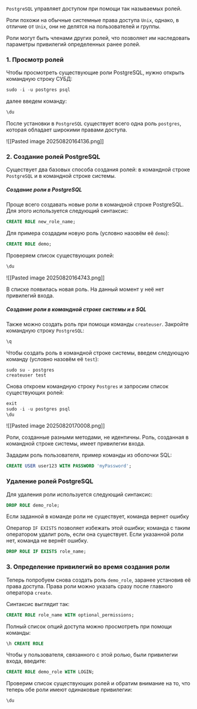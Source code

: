 
`PostgreSQL` управляет доступом при помощи так называемых ролей.

Роли похожи на обычные системные права доступа `Unix`, однако, в отличие от `Unix`, они не делятся на пользователей и группы.

Роли могут быть членами других ролей, что позволяет им наследовать параметры привилегий определенных ранее ролей.

### 1. Просмотр ролей

Чтобы просмотреть существующие роли PostgreSQL, нужно открыть командную строку СУБД:

```sql
sudo -i -u postgres psql
```

далее введем команду:

```sql
\du
```

После установки в `PostgreSQL` существует всего одна роль `postgres`, которая обладает широкими правами доступа.

![[Pasted image 20250820164136.png]]

### 2. Создание ролей PostgreSQL

Существует два базовых способа создания ролей: в командной строке `PostgreSQL` и в командной строке системы.

##### Создание роли в PostgreSQL

Проще всего создавать новые роли в командной строке PostgreSQL. Для этого используется следующий синтаксис:

```sql
CREATE ROLE new_role_name;
```

Для примера создадим новую роль (условно назовём её `demo`):

```sql
CREATE ROLE demo;
```

Проверяем список существующих ролей:

```sql
\du
```

![[Pasted image 20250820164743.png]]

В списке появилась новая роль. На данный момент у неё нет привилегий входа.

##### Создание роли в командной строке системы и в SQL

Также можно создать роль при помощи команды `createuser`. Закройте командную строку `PostgreSQL`:

```sql
\q
```

Чтобы создать роль в командной строке системы, введем следующую команду (условно назовём её `test`):

```shell
sudo su - postgres
createuser test
```

Снова откроем командную строку `Postgres` и запросим список существующих ролей:

```sql
exit
sudo -i -u postgres psql
\du
```

![[Pasted image 20250820170008.png]]

Роли, созданные разными методами, не идентичны. Роль, созданная в командной строке системы, имеет привилегии входа.

Зададим роль пользователя, пример команды из оболочки SQL:

```sql
CREATE USER user123 WITH PASSWORD 'myPassword';
```

### Удаление ролей PostgreSQL

Для удаления роли используется следующий синтаксис:

```sql
DROP ROLE demo_role;
```

Если заданной в команде роли не существует, команда вернет ошибку

Оператор `IF EXISTS` позволяет избежать этой ошибки; команда с таким оператором удалит роль, если она существует. Если указанной роли нет, команда не вернёт ошибку.

```sql
DROP ROLE IF EXISTS role_name;
```

### 3. Определение привилегий во время создания роли

Теперь попробуем снова создать роль `demo_role`, заранее установив её права доступа. Права роли можно указать сразу после главного оператора `create`.

Синтаксис выглядит так:

```sql
CREATE ROLE role_name WITH optional_permissions;
```

Полный список опций доступа можно просмотреть при помощи команды:

```sql
\h CREATE ROLE
```

Чтобы у пользователя, связанного с этой ролью, были привилегии входа, введите:

```sql
CREATE ROLE demo_role WITH LOGIN;
```

Проверим список существующих ролей и обратим внимание на то, что теперь обе роли имеют одинаковые привилегии:

```sql
\du
```

